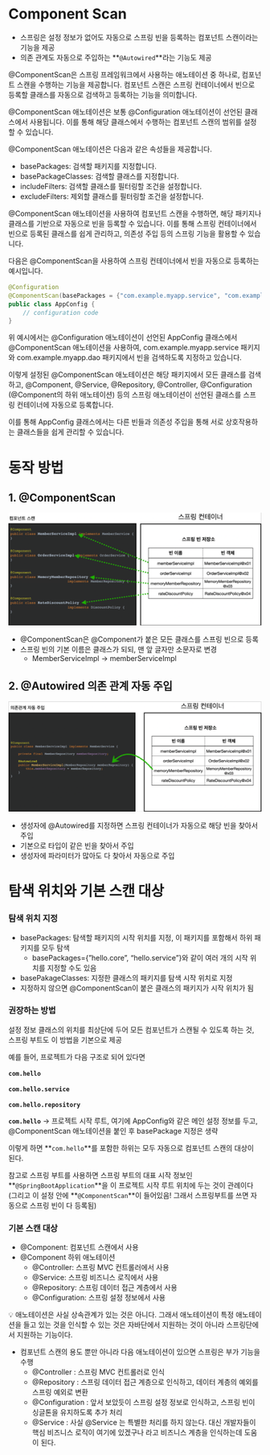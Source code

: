 # Component Scan

- 스프링은 설정 정보가 없어도 자동으로 스프링 빈을 등록하는 컴포넌트 스캔이라는 기능을 제공
- 의존 관계도 자동으로 주입하는 **`@Autowired`**라는 기능도 제공

@ComponentScan은 스프링 프레임워크에서 사용하는 애노테이션 중 하나로, 컴포넌트 스캔을 수행하는 기능을 제공합니다. 컴포넌트 스캔은 스프링 컨테이너에서 빈으로 등록할 클래스를 자동으로 검색하고 등록하는 기능을 의미합니다.

@ComponentScan 애노테이션은 보통 @Configuration 애노테이션이 선언된 클래스에서 사용됩니다. 이를 통해 해당 클래스에서 수행하는 컴포넌트 스캔의 범위를 설정할 수 있습니다.

@ComponentScan 애노테이션은 다음과 같은 속성들을 제공합니다.

- basePackages: 검색할 패키지를 지정합니다.
- basePackageClasses: 검색할 클래스를 지정합니다.
- includeFilters: 검색할 클래스를 필터링할 조건을 설정합니다.
- excludeFilters: 제외할 클래스를 필터링할 조건을 설정합니다.

@ComponentScan 애노테이션을 사용하여 컴포넌트 스캔을 수행하면, 해당 패키지나 클래스를 기반으로 자동으로 빈을 등록할 수 있습니다. 이를 통해 스프링 컨테이너에서 빈으로 등록된 클래스를 쉽게 관리하고, 의존성 주입 등의 스프링 기능을 활용할 수 있습니다.

다음은 @ComponentScan을 사용하여 스프링 컨테이너에서 빈을 자동으로 등록하는 예시입니다.

```java
@Configuration
@ComponentScan(basePackages = {"com.example.myapp.service", "com.example.myapp.dao"})
public class AppConfig {
    // configuration code
}
```

위 예시에서는 @Configuration 애노테이션이 선언된 AppConfig 클래스에서 @ComponentScan 애노테이션을 사용하여, com.example.myapp.service 패키지와 com.example.myapp.dao 패키지에서 빈을 검색하도록 지정하고 있습니다.

이렇게 설정된 @ComponentScan 애노테이션은 해당 패키지에서 모든 클래스를 검색하고, @Component, @Service, @Repository, @Controller, @Configuration (@Component의 하위 애노테이션) 등의 스프링 애노테이션이 선언된 클래스를 스프링 컨테이너에 자동으로 등록합니다.

이를 통해 AppConfig 클래스에서는 다른 빈들과 의존성 주입을 통해 서로 상호작용하는 클래스들을 쉽게 관리할 수 있습니다.

# 동작 방법

## 1. @ComponentScan

![Scan](https://github.com/seungwonbased/TIL/blob/main/Spring/assets/scan1.png)

- @ComponentScan은 @Component가 붙은 모든 클래스를 스프링 빈으로 등록
- 스프링 빈의 기본 이름은 클래스가 되되, 맨 앞 글자만 소문자로 변경
    - MemberServiceImpl → memberServiceImpl

## 2. @Autowired 의존 관계 자동 주입

![Scan](https://github.com/seungwonbased/TIL/blob/main/Spring/assets/scan2.png)

- 생성자에 @Autowired를 지정하면 스프링 컨테이너가 자동으로 해당 빈을 찾아서 주입
- 기본으로 타입이 같은 빈을 찾아서 주입
- 생성자에 파라미터가 많아도 다 찾아서 자동으로 주입

# 탐색 위치와 기본 스캔 대상

### 탐색 위치 지정

- basePackages: 탐색할 패키지의 시작 위치를 지정, 이 패키지를 포함해서 하위 패키지를 모두 탐색
    - basePackages={”hello.core”, “hello.service”}와 같이 여러 개의 시작 위치를 지정할 수도 있음
- basePakageClasses: 지정한 클래스의 패키지를 탐색 시작 위치로 지정
- 지정하지 않으면 @ComponentScan이 붙은 클래스의 패키지가 시작 위치가 됨

### 권장하는 방법

설정 정보 클래스의 위치를 최상단에 두어 모든 컴포넌트가 스캔될 수 있도록 하는 것, 스프링 부트도 이 방법을 기본으로 제공

예를 들어, 프로젝트가 다음 구조로 되어 있다면

**`com.hello`**

**`com.hello.service`**

**`com.hello.repository`**

**`com.hello`** → 프로젝트 시작 루트, 여기에 AppConfig와 같은 메인 설정 정보를 두고, @ComponentScan 애노테이션을 붙인 후 basePackage 지정은 생략

이렇게 하면 **`com.hello`**를 포함한 하위는 모두 자동으로 컴포넌트 스캔의 대상이 된다.

참고로 스프링 부트를 사용하면 스프링 부트의 대표 시작 정보인 **`@SpringBootApplication`**을 이 프로젝트 시작 루트 위치에 두는 것이 관례이다 (그리고 이 설정 안에 **`@ComponentScan`**이 들어있음! 그래서 스프링부트를 쓰면 자동으로 스프링 빈이 다 등록됨)

### 기본 스캔 대상

- @Component: 컴포넌트 스캔에서 사용
- @Component 하위 애노테이션
    - @Controller: 스프링 MVC 컨트롤러에서 사용
    - @Service: 스프링 비즈니스 로직에서 사용
    - @Repository: 스프링 데이터 접근 계층에서 사용
    - @Configuration: 스프링 설정 정보에서 사용

<aside>
💡 애노테이션은 사실 상속관계가 있는 것은 아니다. 그래서 애노테이션이 특정 애노테이션을 들고 있는 것을 인식할 수 있는 것은 자바단에서 지원하는 것이 아니라 스프링단에서 지원하는 기능이다.

</aside>

- 컴포넌트 스캔의 용도 뿐만 아니라 다음 애노테이션이 있으면 스프링은 부가 기능을 수행
    - @Controller : 스프링 MVC 컨트롤러로 인식
    - @Repository : 스프링 데이터 접근 계층으로 인식하고, 데이터 계층의 예외를 스프링 예외로 변환
    - @Configuration : 앞서 보았듯이 스프링 설정 정보로 인식하고, 스프링 빈이 싱글톤을 유지하도록 추가 처리
    - @Service : 사실 @Service 는 특별한 처리를 하지 않는다. 대신 개발자들이 핵심 비즈니스 로직이 여기에 있겠구나 라고 비즈니스 계층을 인식하는데 도움이 된다.